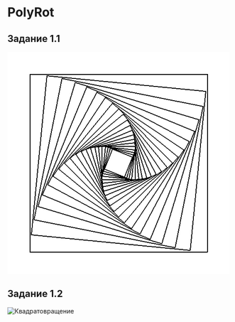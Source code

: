 # PolyRot

## Задание 1.1

![Квадратовращение](images/rotate.png)


## Задание 1.2

![Квадратовращение](images/Limaçon.png)